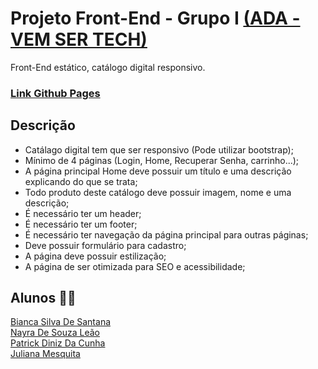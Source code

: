 # Projeto Front-End - Grupo I <a href="https://ada.tech/sou-aluno/programas/ifood-vem-ser-tech">(ADA - VEM SER TECH)</a>
Front-End estático, catálogo digital responsivo.

### <a href="https://ada-tech-ifood.github.io/projeto-ada-modulo1/">Link Github Pages<a/>

## Descrição
- Catálago digital tem que ser responsivo (Pode utilizar bootstrap);
- Mínimo de 4 páginas (Login, Home, Recuperar Senha, carrinho...);
- A página principal Home deve possuir um título e uma descrição explicando do que se trata;
- Todo produto deste catálogo deve possuir imagem, nome e uma descrição;
- É necessário ter um header;
- É necessário ter um footer;
- É necessário ter navegação da página principal para outras páginas;
- Deve possuir formulário para cadastro;
- A página deve possuir estilização;
- A página de ser otimizada para SEO e acessibilidade;

## Alunos :woman_cartwheeling:
<a href="https://github.com/biasbsan"> Bianca Silva De Santana </a><br>
<a href="https://github.com/nayrasleao"> Nayra De Souza Leão </a><br>
<a href="https://github.com/PatrickDniz"> Patrick Diniz Da Cunha </a><br>
<a href="https://github.com/JulianaMariaSousaMesquita"> Juliana Mesquita</a><br>